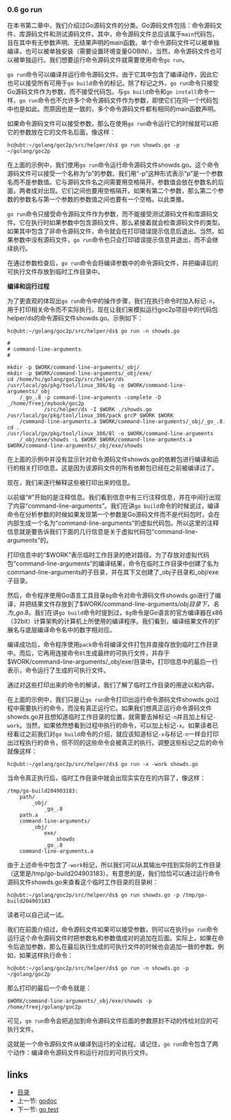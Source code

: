 ### 0.6 go run

 

在本书第二章中，我们介绍过Go源码文件的分类。Go源码文件包括：命令源码文件、库源码文件和测试源码文件。其中，命令源码文件总应该属于```main```代码包，且在其中有无参数声明、无结果声明的main函数。单个命令源码文件可以被单独编译，也可以被单独安装（需要设置环境变量GOBIN）。当然，命令源码文件也可以被单独运行。我们想要运行命令源码文件就需要使用命令```go run```。

```go run```命令可以编译并运行命令源码文件。由于它其中包含了编译动作，因此它也可以接受所有可用于```go build```命令的标记。除了标记之外，```go run```命令只接受Go源码文件作为参数，而不接受代码包。与```go build```命令和```go install```命令一样，```go run```命令也不允许多个命令源码文件作为参数，即使它们在同一个代码包中也是如此。而原因也是一致的，多个命令源码文件都有相同的main函数声明。

如果命令源码文件可以接受参数，那么在使用```go run```命令运行它的时候就可以把它的参数放在它的文件名后面，像这样：

	hc@ubt:~/golang/goc2p/src/helper/ds$ go run showds.go -p ~/golang/goc2p
	
在上面的示例中，我们使用```go run```命令运行命令源码文件showds.go。这个命令源码文件可以接受一个名称为“p”的参数。我们用“-p”这种形式表示“p”是一个参数名而不是参数值。它与源码文件名之间需要用空格隔开。参数值会放在参数名的后面，两者成对出现。它们之间也要用空格隔开。如果有第二个参数，那么第二个参数的参数名与第一个参数的参数值之间也要有一个空格。以此类推。

```go run```命令只接受命令源码文件作为参数，而不能接受测试源码文件和库源码文件。它在执行时如果参数中包含源码文件，那么紧接着就会检查源码文件的类型。如果其中包含了非命令源码文件，命令就会在打印错误提示信息后退出。当然，如果参数中没有源码文件，```go run```命令也只会打印错误提示信息并退出，而不会继续执行。

在通过参数检查后，```go run```命令会将编译参数中的命令源码文件，并把编译后的可执行文件存放到临时工作目录中。

**编译和运行过程**

为了更直观的体现出```go run```命令中的操作步骤，我们在执行命令时加入标记```-n```，用于打印相关命令而不实际执行。现在让我们来模拟运行goc2p项目中的代码包helper/ds的命令源码文件showds.go。示例如下：

	hc@ubt:~/golang/goc2p/src/helper/ds$ go run -n showds.go
	
	#
	# command-line-arguments
	#
	
	mkdir -p $WORK/command-line-arguments/_obj/
	mkdir -p $WORK/command-line-arguments/_obj/exe/
	cd /home/hc/golang/goc2p/src/helper/ds
	/usr/local/go/pkg/tool/linux_386/8g -o $WORK/command-line-arguments/_obj
		/_go_.8 -p command-line-arguments -complete -D _/home/freej/mybook/goc2p
				/src/helper/ds -I $WORK ./showds.go
	/usr/local/go/pkg/tool/linux_386/pack grcP $WORK $WORK
		/command-line-arguments.a $WORK/command-line-arguments/_obj/_go_.8
	cd .
	/usr/local/go/pkg/tool/linux_386/8l -o $WORK/command-line-arguments
		/_obj/exe/showds -L $WORK $WORK/command-line-arguments.a
	$WORK/command-line-arguments/_obj/exe/showds 

在上面的示例中并没有显示针对命令源码文件showds.go的依赖包进行编译和运行的相关打印信息。这是因为该源码文件的所有依赖包已经在之前被编译过了。

现在，我们来逐行解释这些被打印出来的信息。

以前缀“#”开始的是注释信息。我们看到信息中有三行注释信息，并在中间行出现了内容“command-line-arguments”。我们在讲```go build```命令的时候说过，编译命令在分析参数的时候如果发现第一个参数是Go源码文件而不是代码包时，会在内部生成一个名为“command-line-arguments”的虚拟代码包。所以这里的注释信息就是要告诉我们下面的几行信息是关于虚拟代码包“command-line-arguments”的。

打印信息中的“$WORK”表示临时工作目录的绝对路径。为了存放对虚拟代码包“command-line-arguments”的编译结果，命令在临时工作目录中创建了名为command-line-arguments的子目录，并在其下又创建了_obj子目录和_obj/exe子目录。

然后，命令程序使用Go语言工具目录```8g```命令对命令源码文件showds.go进行了编译，并把结果文件存放到了$WORK/command-line-arguments/_obj目录下，名为_go_.8。我们在讲```go build```命令时提到过，```8g```命令是Go语言的官方编译器在x86（32bit）计算架构的计算机上所使用的编译程序。我们看到，编译结果文件的扩展名与底层编译命令名中的数字相对应。

编译成功后，命令程序使用```pack```命令将编译文件打包并直接存放到临时工作目录中。而后，它再用连接命令```8l```生成最终的可执行文件，并存于$WORK/command-line-arguments/_obj/exe/目录中。打印信息中的最后一行表示，命令运行了生成的可执行文件。

通过对这些打印出来的命令的解读，我们了解了临时工作目录的用途以和内容。

在上面的示例中，我们只是让```go run```命令打印出运行命令源码文件showds.go过程中需要执行的命令，而没有真正运行它。如果我们想真正运行命令源码文件showds.go并且想知道临时工作目录的位置，就需要去掉标记```-n```并且加上标记```-work```。当然，如果依然想看到过程中执行的命令，可以加上标记```-x```。如果读者已经看过之前我们对```go build```命令的介绍，就应该知道标记```-x```与标记```-n```一样会打印出过程执行的命令，但不同的这些命令会被真正的执行。调整这些标记之后的命令就像这样：

	hc@ubt:~/golang/goc2p/src/helper/ds$ go run -x -work showds.go
	
当命令真正执行后，临时工作目录中就会出现实实在在的内容了，像这样：

	/tmp/go-build204903183:
		path/
			_obj/
				_go_.8
		path.a
		command-line-arguments/
			_obj/
				exe/
					showds
				_go_.8
		command-line-arguments.a
	
由于上述命令中包含了```-work```标记，所以我们可以从其输出中找到实际的工作目录（这里是/tmp/go-build204903183）。有意思的是，我们恰恰可以通过运行命令源码文件showds.go来查看这个临时工作目录的目录树：

	hc@ubt:~/golang/goc2p/src/helper/ds$ go run showds.go -p /tmp/go-build204903183
	
读者可以自己试一试。

我们在前面介绍过，命令源码文件如果可以接受参数，则可以在执行```go run```命令运行这个命令源码文件时把参数名和参数值成对的追加在后面。实际上，如果在命令后追加参数，那么在最后执行生成的可执行文件的时候也会追加一致的参数。例如，如果这样执行命令：

    hc@ubt:~/golang/goc2p/src/helper/ds$ go run -n showds.go -p ~/golang/goc2p

那么打印的最后一个命令就是：

	$WORK/command-line-arguments/_obj/exe/showds -p /home/freej/golang/goc2p
	
可见，```go run```命令会把追加到命令源码文件后面的参数原封不动的传给对应的可执行文件。

这就是一个命令源码文件从编译到运行的全过程。请记住，```go run```命令包含了两个动作：编译命令源码文件和运行对应的可执行文件。

 

## links  
  * [目录](catalog.md)
  * 上一节: [godoc](0.5.md)
  * 下一节: [go test](0.7.md)
